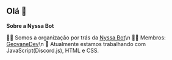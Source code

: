 ## Olá 👋

**Sobre a Nyssa Bot**

🙋‍♀️ Somos a organização por trás da [Nyssa Bot](https://nyssabot.pages.dev)\n
👩‍💻 Membros: [GeovaneDev](https://github.com/GeovaneDev)\n
🍿 Atualmente estamos trabalhando com JavaScript(Discord.js), HTML e CSS.
